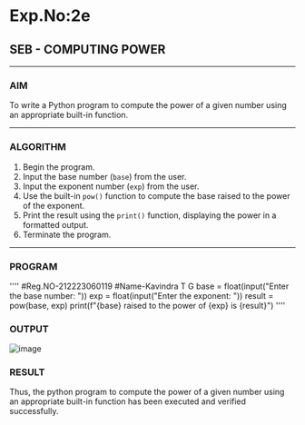 # Exp.No:2e  
## SEB - COMPUTING POWER

---

### AIM  
To write a Python program to compute the power of a given number using an appropriate built-in function.

---

### ALGORITHM

1. Begin the program.  
2. Input the base number (`base`) from the user.  
3. Input the exponent number (`exp`) from the user.  
4. Use the built-in `pow()` function to compute the base raised to the power of the exponent.  
5. Print the result using the `print()` function, displaying the power in a formatted output.  
6. Terminate the program.

---

### PROGRAM

''''
#Reg.NO-212223060119
#Name-Kavindra T G
base = float(input("Enter the base number: "))
exp = float(input("Enter the exponent: "))
result = pow(base, exp)
print(f"{base} raised to the power of {exp} is {result}")
''''

### OUTPUT
![image](https://github.com/user-attachments/assets/bde2394f-ec03-42c6-aab3-08fe7fcd5607)

### RESULT
Thus, the python program to compute the power of a given number using an appropriate built-in function has been executed and verified successfully.
